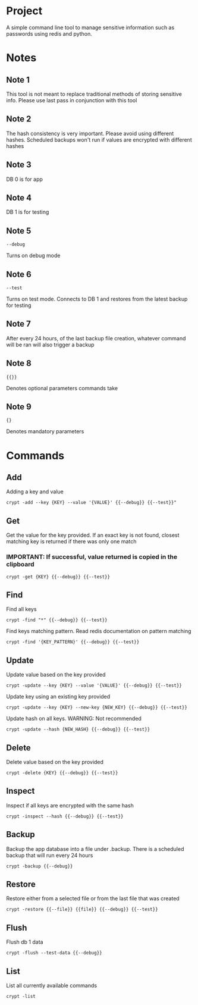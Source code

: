 # Project
A simple command line tool to manage sensitive information such as passwords using redis and python. 
# Notes
## Note 1
This tool is not meant to replace traditional methods of storing sensitive info. Please use last pass in conjunction with this tool
## Note 2
The hash consistency is very important. Please avoid using different hashes. Scheduled backups won't run if values are encrypted with different hashes
## Note 3
DB 0 is for app 
## Note 4
DB 1 is for testing
## Note 5
```
--debug
```
Turns on debug mode
## Note 6
```
--test
```
Turns on test mode. Connects to DB 1 and restores from the latest backup for testing
## Note 7
After every 24 hours, of the last backup file creation, whatever command will be ran will also trigger a backup
## Note 8
```
{{}}
``` 
Denotes optional parameters commands take
## Note 9
```
{}
```
 Denotes mandatory parameters
# Commands
## Add
Adding a key and value
```
crypt -add --key {KEY} --value '{VALUE}' {{--debug}} {{--test}}"
```
## Get
Get the value for the key provided. If an exact key is not found, closest matching key is returned if there was only one match  
### IMPORTANT: If successful, value returned is copied in the clipboard
```
crypt -get {KEY} {{--debug}} {{--test}}
```
## Find
Find all keys
```
crypt -find "*" {{--debug}} {{--test}}
```
Find keys matching pattern. Read redis documentation on pattern matching
```
crypt -find '{KEY_PATTERN}' {{--debug}} {{--test}}
```
## Update
Update value based on the key provided
```
crypt -update --key {KEY} --value '{VALUE}' {{--debug}} {{--test}}
```
Update key using an existing key provided
```
crypt -update --key {KEY} --new-key {NEW_KEY} {{--debug}} {{--test}}
```
Update hash on all keys. WARNING: Not recommended
```
crypt -update --hash {NEW_HASH} {{--debug}} {{--test}}
```
## Delete
Delete value based on the key provided
```
crypt -delete {KEY} {{--debug}} {{--test}}
```
## Inspect
Inspect if all keys are encrypted with the same hash
```
crypt -inspect --hash {{--debug}} {{--test}}
```
## Backup
Backup the app database into a file under .backup. There is a scheduled backup that will run every 24 hours
```
crypt -backup {{--debug}}
```
## Restore
Restore either from a selected file or from the last file that was created
```
crypt -restore {{--file}} {{file}} {{--debug}} {{--test}}
```
## Flush
Flush db 1 data
```
crypt -flush --test-data {{--debug}}
```
## List
List all currently available commands
```
crypt -list
```